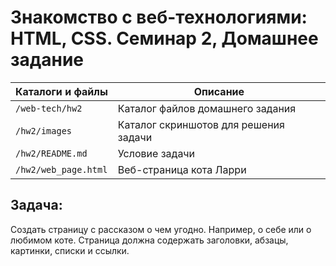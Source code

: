 # Знакомство с веб-технологиями: HTML, CSS. Семинар 2, Домашнее задание

Каталоги и файлы     | Описание
---------------------|--------------------------------------
`/web-tech/hw2`      | Каталог файлов домашнего задания
`/hw2/images`	     | Каталог скриншотов для решения задачи
`/hw2/README.md`     | Условие задачи
`/hw2/web_page.html` | Веб-страница кота Ларри

## Задача:

Создать страницу с рассказом о чем угодно. Например, о себе или о любимом коте. Страница должна содержать заголовки, абзацы, картинки, списки и ссылки.

